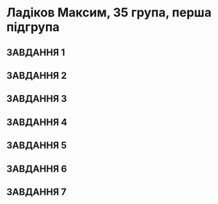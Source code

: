 # Ладіков Максим, 35 група, перша підгрупа

## ЗАВДАННЯ 1
## ЗАВДАННЯ 2
## ЗАВДАННЯ 3
## ЗАВДАННЯ 4
## ЗАВДАННЯ 5
## ЗАВДАННЯ 6
## ЗАВДАННЯ 7

